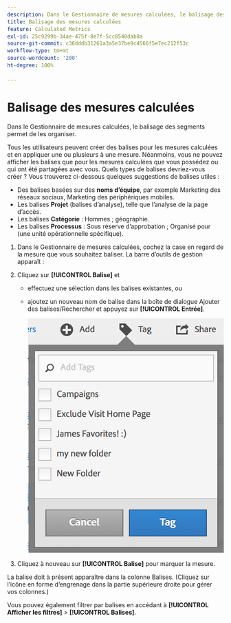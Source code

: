 ```yaml
---
description: Dans le Gestionnaire de mesures calculées, le balisage des segments permet de les organiser.
title: Balisage des mesures calculées
feature: Calculated Metrics
exl-id: 25c9299b-34ae-475f-8e7f-5cc8540dab8a
source-git-commit: c36dddb31261a3a5e37be9c4566f5e7ec212f53c
workflow-type: tm+mt
source-wordcount: '200'
ht-degree: 100%

---
```


# Balisage des mesures calculées

Dans le Gestionnaire de mesures calculées, le balisage des segments permet de les organiser.

Tous les utilisateurs peuvent créer des balises pour les mesures calculées et en appliquer une ou plusieurs à une mesure. Néanmoins, vous ne pouvez afficher les balises que pour les mesures calculées que vous possédez ou qui ont été partagées avec vous. Quels types de balises devriez-vous créer ? Vous trouverez ci-dessous quelques suggestions de balises utiles :

* Des balises basées sur des **noms d’équipe**, par exemple Marketing des réseaux sociaux, Marketing des périphériques mobiles.
* Les balises **Projet** (balises d’analyse), telle que l’analyse de la page d’accès.
* Les balises **Catégorie** : Hommes ; géographie.
* Les balises **Processus** : Sous réserve d’approbation ; Organisé pour (une unité opérationnelle spécifique).

1. Dans le Gestionnaire de mesures calculées, cochez la case en regard de la mesure que vous souhaitez baliser. La barre d’outils de gestion apparaît :
1. Cliquez sur **[!UICONTROL Balise]** et

   * effectuez une sélection dans les balises existantes, ou
   * ajoutez un nouveau nom de balise dans la boîte de dialogue Ajouter des balises/Rechercher et appuyez sur **[!UICONTROL Entrée]**.

      ![](assets/cm_add_tags.png)

1. Cliquez à nouveau sur **[!UICONTROL Balise]** pour marquer la mesure.

La balise doit à présent apparaître dans la colonne Balises. (Cliquez sur l’icône en forme d’engrenage dans la partie supérieure droite pour gérer vos colonnes.)

Vous pouvez également filtrer par balises en accédant à **[!UICONTROL Afficher les filtres]** > **[!UICONTROL Balises]**.
